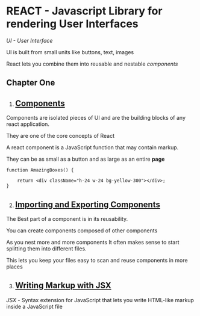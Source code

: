# REACT - Javascript Library for rendering User Interfaces

_UI - User Interface_

UI is built from small units like buttons, text, images

React lets you combine them into reusable and nestable _components_

## Chapter One

1. ## **[Components](https://github.com/isadia-brian/Learning-React/tree/main/src/Tutorial/Lesson-one/README.md)**

Components are isolated pieces of UI and are the building blocks of any react application.

They are one of the core concepts of React

A react component is a JavaScript function that may contain markup.

They can be as small as a button and as large as an entire **page**

```
function AmazingBoxes() {

    return <div className="h-24 w-24 bg-yellow-300"></div>;
}

```

2. ## **[Importing and Exporting Components](https://github.com/isadia-brian/Learning-React/blob/main/src/Tutorial/Lesson-Two/README.md)**

The Best part of a component is in its reusability.

You can create components composed of other components

As you nest more and more components It often makes sense to start splitting them into different files.

This lets you keep your files easy to scan and reuse components in more places

3. ## **[Writing Markup with JSX](https://github.com/isadia-brian/Learning-React/blob/main/src/Tutorial/Lesson-Three/README.md)**

_JSX_ - Syntax extension for JavaScript that lets you write HTML-like markup inside a JavaScript file

